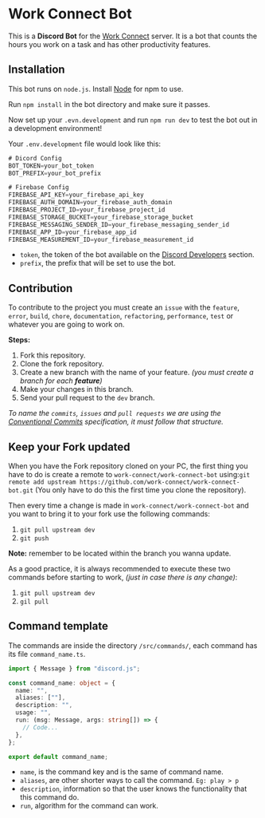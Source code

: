# Work Connect Bot

This is a **Discord Bot** for the [Work Connect](https://discord.gg/fyGx7BZ) server. It is a bot that counts the hours you work on a task and has other productivity features.

## Installation

This bot runs on `node.js`. Install [Node](https://nodejs.org/) for npm to use.

Run `npm install` in the bot directory and make sure it passes.

Now set up your `.evn.development` and run `npm run dev` to test the bot out in a development environment!

Your `.env.development` file would look like this:

```js
# Dicord Config
BOT_TOKEN=your_bot_token
BOT_PREFIX=your_bot_prefix

# Firebase Config
FIREBASE_API_KEY=your_firebase_api_key
FIREBASE_AUTH_DOMAIN=your_firebase_auth_domain
FIREBASE_PROJECT_ID=your_firebase_project_id
FIREBASE_STORAGE_BUCKET=your_firebase_storage_bucket
FIREBASE_MESSAGING_SENDER_ID=your_firebase_messaging_sender_id
FIREBASE_APP_ID=your_firebase_app_id
FIREBASE_MEASUREMENT_ID=your_firebase_measurement_id
```

- `token`, the token of the bot available on the [Discord Developers](https://discord.com/developers/applications) section.
- `prefix`, the prefix that will be set to use the bot.

## Contribution

To contribute to the project you must create an `issue` with the `feature`, `error`, `build`, `chore`, `documentation`, `refactoring`, `performance`, `test` or whatever you are going to work on.

**Steps:**

1. Fork this repository.
2. Clone the fork repository.
3. Create a new branch with the name of your feature. _(you must create a branch for each **feature**)_
4. Make your changes in this branch.
5. Send your pull request to the `dev` branch.

_To name the `commits`, `issues` and `pull requests` we are using the [Conventional Commits](https://www.conventionalcommits.org/) specification, it must follow that structure._

## Keep your Fork updated

When you have the Fork repository cloned on your PC, the first thing you have to do is create a remote to `work-connect/work-connect-bot` using:`git remote add upstream https://github.com/work-connect/work-connect-bot.git` (You only have to do this the first time you clone the repository).

Then every time a change is made in `work-connect/work-connect-bot` and you want to bring it to your fork use the following commands:

1. `git pull upstream dev`
2. `git push`

**Note:** remember to be located within the branch you wanna update.

As a good practice, it is always recommended to execute these two commands before starting to work, _(just in case there is any change)_:

1. `git pull upstream dev`
2. `gil pull`

## Command template

The commands are inside the directory `/src/commands/`, each command has its file `command_name.ts`.

```ts
import { Message } from "discord.js";

const command_name: object = {
  name: "",
  aliases: [""],
  description: "",
  usage: "",
  run: (msg: Message, args: string[]) => {
    // Code...
  },
};

export default command_name;
```

- `name`, is the command key and is the same of command name.
- `aliases`, are other shorter ways to call the command. `Eg: play > p`
- `description`, information so that the user knows the functionality that this command do.
- `run`, algorithm for the command can work.

